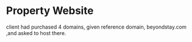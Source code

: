 # Property Website

client had purchased 4 domains, given reference domain, beyondstay.com ,and asked to host there.